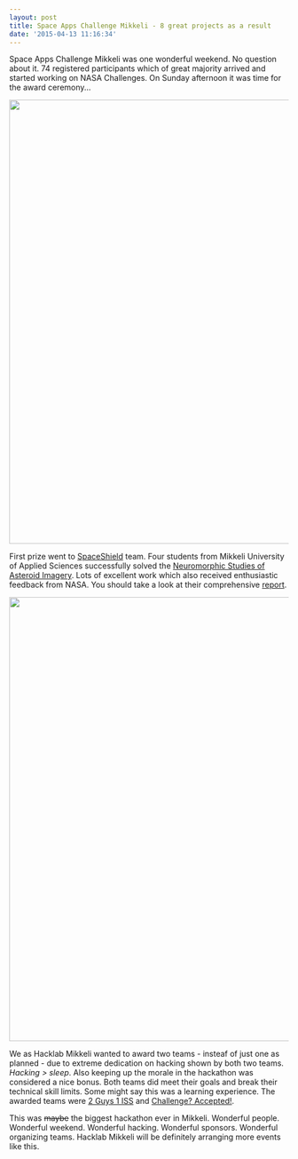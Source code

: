 ```yaml
---
layout: post
title: Space Apps Challenge Mikkeli - 8 great projects as a result
date: '2015-04-13 11:16:34'
---
```


Space Apps Challenge Mikkeli was one wonderful weekend. No question about it. 74 registered participants which of great majority arrived and started working on NASA Challenges. On Sunday afternoon it was time for the award ceremony...

<img width="800" src="/blog/content/images/2015/04/20150412175420_IMG_1724.JPG" />

First prize went to [SpaceShield](https://2015.spaceappschallenge.org/project/spaceshield/) team. Four students from Mikkeli University of Applied Sciences successfully solved the [Neuromorphic Studies of Asteroid Imagery](https://2015.spaceappschallenge.org/challenge/neuromorphic-studies-asteroid-imagery/). Lots of excellent work which also received enthusiastic feedback from NASA. You should take a look at their comprehensive [report](https://spaceshield.hackpad.com/SpaceShield-MW4Tamjypzr#:h=Results).

<img width="800" src="/blog/content/images/2015/04/20150412174355_IMG_1661.JPG" />

We as Hacklab Mikkeli wanted to award two teams - insteaf of just one as planned - due to extreme dedication on hacking shown by both two teams. *Hacking > sleep*. Also keeping up the morale in the hackathon was considered a nice bonus. Both teams did meet their goals and break their technical skill limits. Some might say this was a learning experience. The awarded teams were [2 Guys 1 ISS](https://2015.spaceappschallenge.org/project/isstagram/) and [Challenge? Accepted!](https://2015.spaceappschallenge.org/project/fast-aid-kit/).

This was ~~maybe~~ the biggest hackathon ever in Mikkeli. Wonderful people. Wonderful weekend. Wonderful hacking. Wonderful sponsors. Wonderful organizing teams. Hacklab Mikkeli will be definitely arranging more events like this.